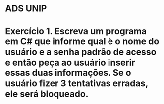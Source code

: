# ADS UNIP
 
 # Exercício 1. Escreva um programa em C# que informe qual ́e o nome do usuário e a senha padrão de acesso e então peça ao usuário inserir essas duas informações. Se o usuário fizer 3 tentativas erradas, ele será bloqueado.

